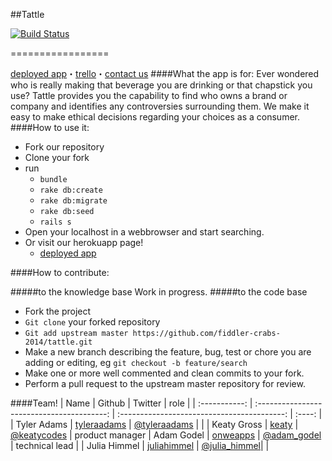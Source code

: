 ##Tattle

[![Build Status](https://circleci.com/gh/fiddler-crabs-2014/tattle.png?circle-token=e4dd1a500a7424120be3d7ee3e79de5a7e02021f)](https://circleci.com/gh/fiddler-crabs-2014/tattle/1)

=================

[deployed app](http://gentle-beyond-4938.herokuapp.com/)・[trello](https://trello.com/b/Je07GDzP/monday-mvp)・[contact us](https://github.com/fiddler-crabs-2014/tattle.git/wiki/team)
####What the app is for:
Ever wondered who is really making that beverage you are drinking or that chapstick you use? Tattle provides you the capability to find who owns a brand or company and identifies any controversies surrounding them. We make it easy to make ethical decisions regarding your choices as a consumer.
####How to use it:
* Fork our repository
* Clone your fork
* run 
  * ```bundle```
  * ```rake db:create```
  * ```rake db:migrate```
  * ```rake db:seed```
  * ```rails s```
* Open your localhost in a webbrowser and start searching.
* Or visit our herokuapp page! 
  * [deployed app](http://gentle-beyond-4938.herokuapp.com/)

####How to contribute:

#####to the knowledge base
Work in progress.
#####to the code base
* Fork the project
* ```Git clone``` your forked repository
* ```Git add upstream master https://github.com/fiddler-crabs-2014/tattle.git```
* Make a new branch describing the feature, bug, test or chore you are adding or editing, eg ```git checkout -b feature/search```
* Make one or more well commented and clean commits to your fork.
* Perform a pull request to the upstream master repository for review.


####Team!
| Name          |   Github                                   |   Twitter                                   | role   |
| :-----------: | :----------------------------------------: | :-----------------------------------------: | :----: |
| Tyler Adams | [tyleraadams](https://github.com/tyleraadams) | [@tyleraadams](http://twitter.com/tyleraadams) | |
| Keaty Gross | [keaty](https://github.com/keaty) | [@keatycodes](http://twitter.com/keatycodes)  | product manager
| Adam Godel  | [onweapps](https://github.com/onweapps) | [@adam_godel](http://twitter.com/adam_godel) | technical lead | 
| Julia Himmel | [juliahimmel](https://github.com/juliahimmel) | [@julia_himmel](twitter.com/julia_himmel)| |
